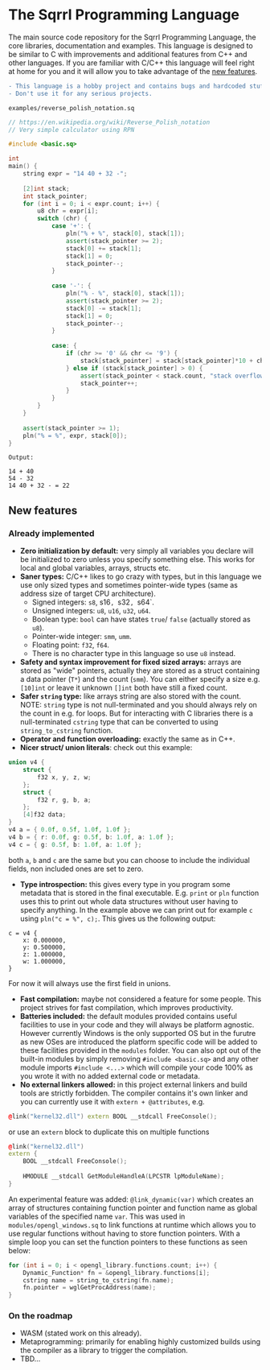 # The Sqrrl Programming Language
The main source code repository for the Sqrrl Programming Language, the core libraries, documentation and examples.
This language is designed to be similar to C with improvements and additional features from C++ and other languages.
If you are familiar with C/C++ this language will feel right at home for you and it will allow you to take advantage
of the [new features](#new-features).

```diff
- This language is a hobby project and contains bugs and hardcoded stuff.
- Don't use it for any serious projects.
```

`examples/reverse_polish_notation.sq`
```C++
// https://en.wikipedia.org/wiki/Reverse_Polish_notation
// Very simple calculator using RPN

#include <basic.sq>

int
main() {
    string expr = "14 40 + 32 -";
    
    [2]int stack;
    int stack_pointer;
    for (int i = 0; i < expr.count; i++) {
        u8 chr = expr[i];
        switch (chr) {
            case '+': {
                pln("% + %", stack[0], stack[1]);
                assert(stack_pointer >= 2);
                stack[0] += stack[1]; 
                stack[1] = 0;
                stack_pointer--;
            }
            
            case '-': {
                pln("% - %", stack[0], stack[1]);
                assert(stack_pointer >= 2);
                stack[0] -= stack[1];
                stack[1] = 0;
                stack_pointer--;
            }
            
            case: {
                if (chr >= '0' && chr <= '9') {
                    stack[stack_pointer] = stack[stack_pointer]*10 + chr - '0';
                } else if (stack[stack_pointer] > 0) {
                    assert(stack_pointer < stack.count, "stack overflow");
                    stack_pointer++;
                }
            }
        }
    }
    
    assert(stack_pointer >= 1);
    pln("% = %", expr, stack[0]);
}
```

`Output:`
```
14 + 40
54 - 32
14 40 + 32 - = 22

```

<h2 id="new-features">New features</h2>

### Already implemented

- **Zero initialization by default:** very simply all variables you declare will be initialized to zero unless you specify something else.
This works for local and global variables, arrays, structs etc.
- **Saner types:** C/C++ likes to go crazy with types, but in this language we use only sized types and sometimes pointer-wide types (same as address size of target CPU architecture).
  - Signed integers: `s8`, s16`, `s32`, `s64`.
  - Unsigned integers: `u8`, `u16`, `u32`, `u64`.
  - Boolean type: `bool` can have states `true`/ `false` (actually stored as `u8`).
  - Pointer-wide integer: `smm`, `umm`.
  - Floating point: `f32`, `f64`.
  - There is no character type in this language so use `u8` instead.
- **Safety and syntax improvement for fixed sized arrays:** arrays are stored as "wide" pointers, actually they
are stored as a struct containing a data pointer (`T*`) and the count (`smm`). You can either specify a size e.g. `[10]int` or leave it unknown `[]int` both have still a fixed count.
- **Safer `string` type:** like arrays string are also stored with the count. NOTE: `string` type is not null-terminated and you should always rely on the count in e.g. for loops.
But for interacting with C libraries there is a null-terminated `cstring` type that can be converted to using `string_to_cstring` function.
- **Operator and function overloading:** exactly the same as in C++.
- **Nicer struct/ union literals**: check out this example:
```C++
union v4 {
    struct {
        f32 x, y, z, w;
    }; 
    struct {
        f32 r, g, b, a;
    };
    [4]f32 data;
}
v4 a = { 0.0f, 0.5f, 1.0f, 1.0f };
v4 b = { r: 0.0f, g: 0.5f, b: 1.0f, a: 1.0f };
v4 c = { g: 0.5f, b: 1.0f, a: 1.0f };
```
both `a`, `b` and `c` are the same but you can choose to include the individual fields, non included ones are set to zero.
- **Type introspection:** this gives every type in you program some metadata that is stored in the final executable. E.g. `print` or `pln` function uses this
to print out whole data structures without user having to specify anything. In the example above we can print out for example `c` using `pln("c = %", c);`.
This gives us the following output:
```
c = v4 {
    x: 0.000000, 
    y: 0.500000, 
    z: 1.000000, 
    w: 1.000000, 
}
```
For now it will always use the first field in unions.
- **Fast compilation:** maybe not considered a feature for some people. This project strives for fast compilation, which improves productivity.
- **Batteries included:** the default modules provided contains useful facilities to use in your code and they will always be platform agnostic.
However currently Windows is the only supported OS but in the furutre as new OSes are introduced the platform specific code will be added to these facilities provided in the `modules` folder.
You can also opt out of the built-in modules by simply removing `#include <basic.sq>` and any other module imports `#include <...>` which will compile your code 100% as you wrote it with no added external code or metadata.
- **No external linkers allowed:** in this project external linkers and build tools are strictly forbidden. The compiler contains it's own linker and you can currently use it with `extern + @attributes`, e.g.
```C++
@link("kernel32.dll") extern BOOL __stdcall FreeConsole();
```
or use an `extern` block to duplicate this on multiple functions
```C++
@link("kernel32.dll")
extern {
    BOOL __stdcall FreeConsole();
    
    HMODULE __stdcall GetModuleHandleA(LPCSTR lpModuleName);
}
```
An experimental feature was added: `@link_dynamic(var)` which creates an array of structures containing function pointer and function name as global variables of the specified name `var`.
This was used in `modules/opengl_windows.sq` to link functions at runtime which allows you to use regular functions without having to store function pointers.
With a simple loop you can set the function pointers to these functions as seen below:
```C++
for (int i = 0; i < opengl_library.functions.count; i++) {
    Dynamic_Function* fn = &opengl_library.functions[i];
    cstring name = string_to_cstring(fn.name);
    fn.pointer = wglGetProcAddress(name);
}
```

### On the roadmap
- WASM (stated work on this already).
- Metaprogramming: primarily for enabling highly customized builds using the compiler as a library to trigger the compilation.
- TBD...
